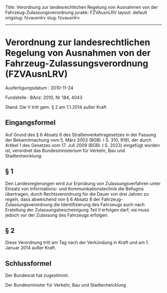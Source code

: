 Title: Verordnung zur landesrechtlichen Regelung von Ausnahmen von der Fahrzeug-Zulassungsverordnung
jurabk: FZVAusnLRV
layout: default
origslug: fzvausnlrv
slug: fzvausnlrv

---

# Verordnung zur landesrechtlichen Regelung von Ausnahmen von der Fahrzeug-Zulassungsverordnung (FZVAusnLRV)

Ausfertigungsdatum
:   2010-11-24

Fundstelle
:   BAnz: 2010, Nr 184, 4043

Stand: Die V tritt gem. § 2 am 1.1.2014 außer Kraft

## Eingangsformel

Auf Grund des § 6 Absatz 6 des Straßenverkehrsgesetzes in der Fassung
der Bekanntmachung vom 5. März 2003 (BGBl. I S. 310, 919), der durch
Artikel 1 des Gesetzes vom 17. Juli 2009 (BGBl. I S. 2023) eingefügt
worden ist, verordnet das Bundesministerium für Verkehr, Bau und
Stadtentwicklung:


## § 1

Den Landesregierungen wird zur Erprobung von Zulassungsverfahren unter
Einsatz von Informations- und Kommunikationstechnik die Befugnis
übertragen, durch Rechtsverordnung für die Dauer von drei Jahren zu
regeln, dass abweichend von § 6 Absatz 8 der Fahrzeug-
Zulassungsverordnung die Identifizierung des Fahrzeugs auch nach
Erstellung der Zulassungsbescheinigung Teil II erfolgen darf; sie muss
jedoch vor der Zulassung des Fahrzeugs erfolgen.


## § 2

Diese Verordnung tritt am Tag nach der Verkündung in Kraft und am 1.
Januar 2014 außer Kraft.


## Schlussformel

Der Bundesrat hat zugestimmt.

Der Bundesminister für Verkehr, Bau und Stadtentwicklung

